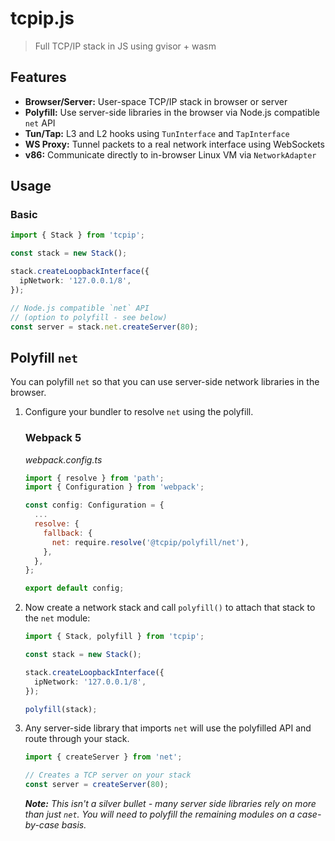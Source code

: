 # tcpip.js

> Full TCP/IP stack in JS using gvisor + wasm

## Features

- **Browser/Server:** User-space TCP/IP stack in browser or server
- **Polyfill:** Use server-side libraries in the browser via Node.js compatible `net` API
- **Tun/Tap:** L3 and L2 hooks using `TunInterface` and `TapInterface`
- **WS Proxy:** Tunnel packets to a real network interface using WebSockets
- **v86:** Communicate directly to in-browser Linux VM via `NetworkAdapter`

## Usage

### Basic

```ts
import { Stack } from 'tcpip';

const stack = new Stack();

stack.createLoopbackInterface({
  ipNetwork: '127.0.0.1/8',
});

// Node.js compatible `net` API
// (option to polyfill - see below)
const server = stack.net.createServer(80);
```

## Polyfill `net`

You can polyfill `net` so that you can use server-side network libraries in the browser.

1. Configure your bundler to resolve `net` using the polyfill.

   ### Webpack 5

   _webpack.config.ts_

   ```js
   import { resolve } from 'path';
   import { Configuration } from 'webpack';

   const config: Configuration = {
     ...
     resolve: {
       fallback: {
         net: require.resolve('@tcpip/polyfill/net'),
       },
     },
   };

   export default config;
   ```

2. Now create a network stack and call `polyfill()` to attach that stack to the `net` module:

   ```ts
   import { Stack, polyfill } from 'tcpip';

   const stack = new Stack();

   stack.createLoopbackInterface({
     ipNetwork: '127.0.0.1/8',
   });

   polyfill(stack);
   ```

3. Any server-side library that imports `net` will use the polyfilled API and route through your stack.

   ```ts
   import { createServer } from 'net';

   // Creates a TCP server on your stack
   const server = createServer(80);
   ```

   _**Note:** This isn't a silver bullet - many server side libraries rely on more than just `net`. You will need to polyfill the remaining modules on a case-by-case basis._
